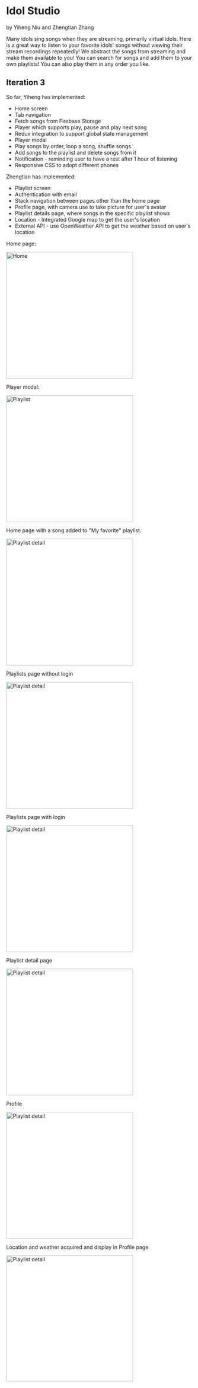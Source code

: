 # Idol Studio

by Yiheng Niu and Zhengtian Zhang

Many idols sing songs when they are streaming, primarily virtual idols. Here is a great way to
listen to your favorite idols' songs without viewing their stream recordings repeatedly! We
abstract the songs from streaming and make them available to you! You can search for
songs and add them to your own playlists! You can also play them in any order you like.

## Iteration 3

So far, Yiheng has implemented:

- Home screen
- Tab navigation
- Fetch songs from Firebase Storage
- Player which supports play, pause and play next song
- Redux integration to support global state management
- Player modal
- Play songs by order, loop a song, shuffle songs.
- Add songs to the playlist and delete songs from it
- Notification - reminding user to have a rest after 1 hour of listening
- Responsive CSS to adopt different phones

Zhengtian has implemented:

- Playlist screen
- Authentication with email
- Stack navigation between pages other than the home page
- Profile page, with camera use to take picture for user's avatar
- Playlist details page, where songs in the specific playlist shows
- Location - Integrated Google map to get the user's location
- External API - use OpenWeather API to get the weather based on user's location

Home page:



<img width="342" alt="Home" src="https://user-images.githubusercontent.com/53012771/206824222-de067606-3c0c-4399-a782-c99bf39faade.jpg">

Player modal:

<img width="342" alt="Playlist" src="https://user-images.githubusercontent.com/53012771/206824561-ea0f4d63-f6b4-4a17-87da-69347bcef266.jpg">

Home page with a song added to "My favorite" playlist.

<img width="342" alt="Playlist detail" src="https://user-images.githubusercontent.com/53012771/206824589-9034d574-0f90-4dc1-863a-dfd83bfc2d99.jpg">

Playlists page without login

<img width="342" alt="Playlist detail" src="https://user-images.githubusercontent.com/53012771/206824603-3424258c-e8a0-4e34-83fd-e20c351482f1.jpg">

Playlists page with login

<img width="342" alt="Playlist detail" src="https://user-images.githubusercontent.com/53012771/206824640-35df9396-4ca2-49ce-9a9f-3a3e61ff4f01.jpg">

Playlist detail page

<img width="342" alt="Playlist detail" src="https://user-images.githubusercontent.com/53012771/206824658-2ee819a3-6800-47bb-958c-d8efaf1d3469.jpg">

Profile

<img width="342" alt="Playlist detail" src="https://user-images.githubusercontent.com/53012771/206824673-76e1141a-4060-4524-809c-bb3a98226ddf.jpg">

Location and weather acquired and display in Profile page

<img width="342" alt="Playlist detail" src="https://user-images.githubusercontent.com/53012771/206824700-6c761197-31a8-430a-99da-8db429013b33.jpg">
